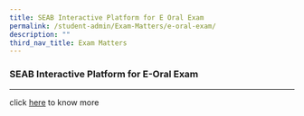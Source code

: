 ```yaml
---
title: SEAB Interactive Platform for E Oral Exam
permalink: /student-admin/Exam-Matters/e-oral-exam/
description: ""
third_nav_title: Exam Matters
---
```

### **SEAB Interactive Platform for E-Oral Exam**
---------------------------------------------------------------------
click [here](https://www.seab.gov.sg/home/examinations/e-exam-resources) to know more